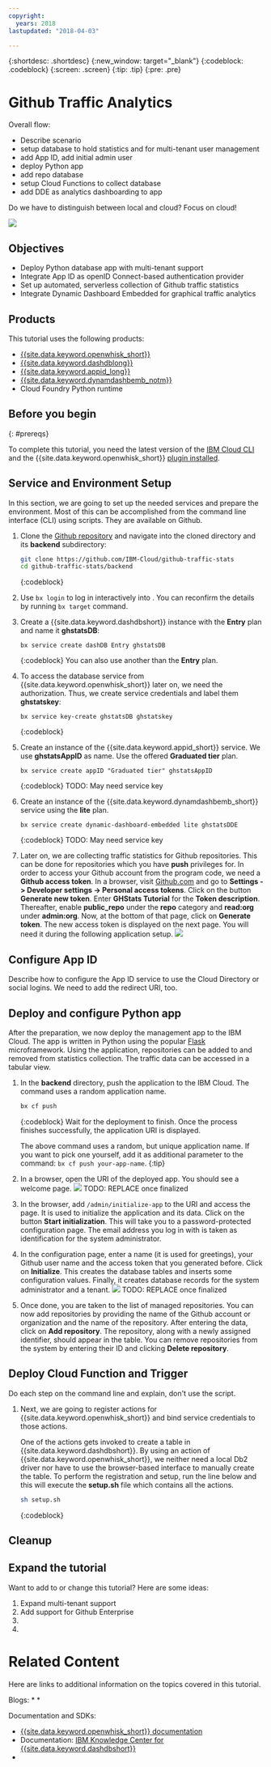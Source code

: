 ```yaml
---
copyright:
  years: 2018
lastupdated: "2018-04-03"

---
```


{:shortdesc: .shortdesc}
{:new_window: target="_blank"}
{:codeblock: .codeblock}
{:screen: .screen}
{:tip: .tip}
{:pre: .pre}

# Github Traffic Analytics

Overall flow:
- Describe scenario
- setup database to hold statistics and for multi-tenant user management
- add App ID, add initial admin user
- deploy Python app
- add repo database
- setup Cloud Functions to collect database
- add DDE as analytics dashboarding to app

Do we have to distinguish between local and cloud? Focus on cloud!

![](images/solution24-github-traffic-analytics/Architecture.png)

## Objectives

* Deploy Python database app with multi-tenant support
* Integrate App ID as openID Connect-based authentication provider
* Set up automated, serverless collection of Github traffic statistics
* Integrate Dynamic Dashboard Embedded for graphical traffic analytics

## Products

This tutorial uses the following products:
   * [{{site.data.keyword.openwhisk_short}}](https://console.bluemix.net/openwhisk/)
   * [{{site.data.keyword.dashdblong}}](https://console.bluemix.net/catalog/services/db2-warehouse)
   * [{{site.data.keyword.appid_long}}](https://console.bluemix.net/catalog/services/app-id)
   * [{{site.data.keyword.dynamdashbemb_notm}}](https://console.bluemix.net/catalog/services/dynamic-dashboard-embedded)
   * Cloud Foundry Python runtime

## Before you begin
{: #prereqs}

To complete this tutorial, you need the latest version of the [IBM Cloud CLI](https://console.bluemix.net/docs/cli/index.html#overview) and the {{site.data.keyword.openwhisk_short}} [plugin installed](https://console.bluemix.net/docs/cli/reference/bluemix_cli/extend_cli.html#plug-ins).

## Service and Environment Setup
In this section, we are going to set up the needed services and prepare the environment. Most of this can be accomplished from the command line interface (CLI) using scripts. They are available on Github.

1. Clone the [Github repository](https://github.com/IBM-Cloud/github-traffic-stats) and navigate into the cloned directory and its **backend** subdirectory:

   ```bash
   git clone https://github.com/IBM-Cloud/github-traffic-stats
   cd github-traffic-stats/backend
   ```
   {:codeblock}

2. Use `bx login` to log in interactively into . You can reconfirm the details by running `bx target` command.

3. Create a {{site.data.keyword.dashdbshort}} instance with the **Entry** plan and name it **ghstatsDB**:

   ```
   bx service create dashDB Entry ghstatsDB
   ```
   {:codeblock}
   You can also use another than the **Entry** plan.

4. To access the database service from {{site.data.keyword.openwhisk_short}} later on, we need the authorization. Thus, we create service credentials and label them **ghstatskey**:   
   ```
   bx service key-create ghstatsDB ghstatskey
   ```
   {:codeblock}

5. Create an instance of the {{site.data.keyword.appid_short}} service. We use **ghstatsAppID** as name. Use the offered **Graduated tier** plan.
   ```
   bx service create appID "Graduated tier" ghstatsAppID
   ```
   {:codeblock}
   TODO: May need service key
6. Create an instance of the {{site.data.keyword.dynamdashbemb_short}} service using the **lite** plan.
   ```
   bx service create dynamic-dashboard-embedded lite ghstatsDDE
   ```
   {:codeblock}
   TODO: May need service key

7. Later on, we are collecting traffic statistics for Github repositories. This can be done for repositories which you have **push** privileges for. In order to access your Github account from the program code, we need a **Github access token**. In a browser, visit [Github.com](https://github.com/settings/tokens) and go to **Settings -> Developer settings -> Personal access tokens**. Click on the button **Generate new token**. Enter **GHStats Tutorial** for the **Token description**. Thereafter, enable **public_repo** under the **repo** category and **read:org** under **admin:org**. Now, at the bottom of that page, click on **Generate token**. The new access token is displayed on the next page. You will need it during the following application setup.
   ![](images/solution24-github-traffic-analytics/GithubAccessToken.png)

## Configure App ID
Describe how to configure the App ID service to use the Cloud Directory or social logins. We need to add the redirect URI, too.

## Deploy and configure Python app
After the preparation, we now deploy the management app to the IBM Cloud. The app is written in Python using the popular [Flask](http://flask.pocoo.org/) microframework. Using the application, repositories can be added to and removed from statistics collection. The traffic data can be accessed in a tabular view.

1. In the **backend** directory, push the application to the IBM Cloud. The command uses a random application name.
   ```bash
   bx cf push
   ```
   {:codeblock}
   Wait for the deployment to finish. Once the process finishes successfully, the application URI is displayed.

   The above command uses a random, but unique application name. If you want to pick one yourself, add it as additional parameter to the command: `bx cf push your-app-name`.
   {:tip}

2. In a browser, open the URI of the deployed app. You should see a welcome page.
   ![](images/solution24-github-traffic-analytics/WelcomeScreen.png)
   TODO: REPLACE once finalized

3. In the browser, add `/admin/initialize-app` to the URI and access the page. It is used to initialize the application and its data. Click on the button **Start initialization**. This will take you to a password-protected configuration page. The email address you log in with is taken as identification for the system administrator.

4. In the configuration page, enter a name (it is used for greetings), your Github user name and the access token that you generated before. Click on **Initialize**. This creates the database tables and inserts some configuration values. Finally, it creates database records for the system administrator and a tenant.
   ![](images/solution24-github-traffic-analytics/InitializeApp.png)
   TODO: REPLACE once finalized

5. Once done, you are taken to the list of managed repositories. You can now add repositories by providing the name of the Github account or organization and the name of the repository. After entering the data, click on **Add repository**. The repository, along with a newly assigned identifier, should appear in the table. You can remove repositories from the system by entering their ID and clicking **Delete repository**.

## Deploy Cloud Function and Trigger

Do each step on the command line and explain, don't use the script.

1. Next, we are going to register actions for {{site.data.keyword.openwhisk_short}} and bind service credentials to those actions.

   One of the actions gets invoked to create a table in {{site.data.keyword.dashdbshort}}. By using an action of {{site.data.keyword.openwhisk_short}}, we neither need a local Db2 driver nor have to use the browser-based interface to manually create the table. To perform the registration and setup, run the line below and this will execute the **setup.sh** file which contains all the actions.

   ```bash
   sh setup.sh
   ```
   {:codeblock}   




## Cleanup

## Expand the tutorial
Want to add to or change this tutorial? Here are some ideas:
1. Expand multi-tenant support
2. Add support for Github Enterprise
3.
4.

# Related Content
Here are links to additional information on the topics covered in this tutorial.

Blogs:
*
*

Documentation and SDKs:
* [{{site.data.keyword.openwhisk_short}} documentation](https://console.bluemix.net/docs/openwhisk/openwhisk_about.html#about-cloud-functions)
* Documentation: [IBM Knowledge Center for {{site.data.keyword.dashdbshort}}](https://www.ibm.com/support/knowledgecenter/en/SS6NHC/com.ibm.swg.im.dashdb.kc.doc/welcome.html)
*
